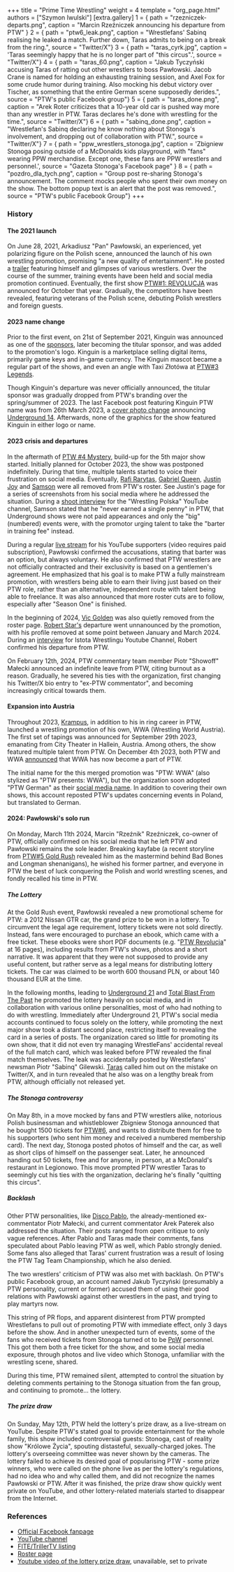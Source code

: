 +++
title = "Prime Time Wrestling"
weight = 4
template = "org_page.html"
authors = ["Szymon Iwulski"]
[extra.gallery]
1 = { path = "rzezniczek-departs.png", caption = "Marcin Rzeźniczek announcing his departure from PTW" }
2 = { path = "ptw6_leak.png", caption = "Wrestlefans' Sabinq realising he leaked a match. Further down, Taras admits to being on a break from the ring.", source = "Twitter/X"}
3 = { path = "taras_cyrk.jpg", caption = 'Taras seemingly happy that he is no longer part of "this circus".', source = "Twitter/X"}
4 = { path = "taras_60.png", caption = "Jakub Tyczyński accusing Taras of ratting out other wrestlers to boss Pawłowski. Jacob Crane is named for holding an exhausting training session, and Axel Fox for some crude humor during training. Also mocking his debut victory over Tischer, as something that the entire German scene supposedly derides.", source = "PTW's public Facebook group"}
5 = { path = "taras_done.png", caption = "Arek Roter criticizes that a 10-year old car is pushed way more than any wrestler in PTW. Taras declares he's done with wrestling for the time.", source = "Twitter/X"}
6 = { path = "sabinq_done.png", caption = "Wrestlefan's Sabinq declaring he know nothing about Stonoga's involvement, and dropping out of collaboration with PTW.", source = "Twitter/X"}
7 = { path = "ppw_wrestlers_stonoga.jpg", caption = 'Zbigniew Stonoga posing outside of a McDonalds kids playground, with "fans" wearing PPW merchandise. Except one, these fans are PPW wrestlers and personnel.', source = "Gazeta Stonoga's Facebook page" }
8 = { path = "pozdro_dla_tych.png", caption = "Group post re-sharing Stonoga's announcement. The comment mocks people who spent their own money on the show. The bottom popup text is an alert that the post was removed.", source = "PTW's public Facebook Group"}
+++

### History

#### The 2021 launch

On June 28, 2021, Arkadiusz "Pan" Pawłowski, an experienced, yet polarizing figure on the Polish scene, announced the launch of his own wrestling promotion, promising "a new quality of entertainment".
He posted a [trailer][trailer-1-ptw] featuring himself and glimpses of various wrestlers.
Over the course of the summer, training events have been held and social media promotion continued.
Eventually, the first show [PTW#1: REVOLUCJA](@/e/ptw/2021-10-09-ptw-1-revolucja.md) was announced for October that year.
Gradually, the competitors have been revealed, featuring veterans of the Polish scene, debuting Polish wrestlers and foreign guests.

#### 2023 name change

Prior to the first event, on 21st of September 2021, Kinguin was announced as one of the [sponsors][sponsors-announcement], later becoming the titular sponsor, and was added to the promotion's logo.
Kinguin is a marketplace selling digital items, primarily game keys and in-game currency.
The Kinguin mascot became a regular part of the shows, and even an angle with Taxi Złotówa at [PTW#3 Legends](@/e/ptw/2022-11-26-ptw-3-legends.md).

Though Kinguin's departure was never officially announced, the titular sponsor was gradually dropped from PTW's branding over the spring/summer of 2023.
The last Facebook post featuring Kinguin PTW name was from 26th March 2023, a [cover photo change][cover-photo-underground14] announcing [Underground 14](@/e/ptw/2023-04-23-ptw-underground-14.md).
Afterwards, none of the graphics for the show featured Kinguin in either logo or name.

#### 2023 crisis and departures

In the aftermath of [PTW #4 Mystery](@/e/ptw/2023-06-25-ptw-4-mystery.md), build-up for the 5th major show started.
Initially planned for October 2023, the show was postponed indefinitely.
During that time, multiple talents started to voice their frustration on social media.
Eventually, [Rafi Rarytas](@/w/rafi.md), [Gabriel Queen](@/w/gabriel-queen.md), [Justin Joy](@/w/justin-joy.md) and [Samson](@/w/samson.md) were all removed from PTW's roster. See Justin's page for a series of screenshots from his social media where he addressed the situation.
During a [shoot interview][samson-shoot-interview] for the "Wrestling Polska" YouTube channel, Samson stated that he "never earned a single penny" in PTW, that Underground shows were not paid appearances and only the "big" (numbered) events were, with the promotor urging talent to take the "barter in training fee" instead.

During a regular [live stream][supporter-stream-barter] for his YouTube supporters (video requires paid subscription), Pawłowski confirmed the accusations, stating that barter was an option, but always voluntary.
He also confirmed that PTW wrestlers are not officially contracted and their exclusivity is based on a gentlemen's agreement.
He emphasized that his goal is to make PTW a fully mainstream promotion, with wrestlers being able to earn their living just based on their PTW role, rather than an alternative, independent route with talent being able to freelance.
It was also announced that more roster cuts are to follow, especially after "Season One" is finished.

In the beginning of 2024, [Vic Golden](@/w/vic-golden.md) was also quietly removed from the roster page.
[Robert Star's](@/w/robert-star.md) departure went unnanounced by the promotion, with his profile removed at some point between January and March 2024. During an [interview][robert-star-interview] for Istota Wrestlingu Youtube Channel, Robert confirmed his departure from PTW.

On February 12th, 2024, PTW commentary team member Piotr "Showoff" Małecki announced an indefinite leave from PTW, citing burnout as a reason. Gradually, he severed his ties with the organization, first changing his Twitter/X bio entry to "ex-PTW commentator", and becoming increasingly critical towards them.

#### Expansion into Austria

Throughout 2023, [Krampus](@/w/krampus.md), in addition to his in ring career in PTW, launched a wrestling promotion of his own, WWA (Wrestling World Austria).
The first set of tapings was announced for September 29th 2023, emanating from City Theater in Hallein, Austria. Among others, the show featured multiple talent from PTW.
On December 4th 2023, both PTW and WWA [announced][wwa-announcement] that WWA has now become a part of PTW.

The initial name for the this merged promotion was "PTW: WWA" (also stylized as "PTW presents: WWA"), but the organization soon adopted "PTW German" as their [social media name](https://www.facebook.com/ptwwrestlingdeutsch). In addition to covering their own shows, this account reposted PTW's updates concerning events in Poland, but translated to German.

#### 2024: Pawłowski's solo run

On Monday, March 11th 2024, Marcin "Rzeźnik" Rzeźniczek, co-owner of PTW, officially confirmed on his social media that he left PTW and Pawłowski remains the sole leader. Breaking kayfabe (a recent storyline from [PTW#5 Gold Rush](@/e/ptw/2024-02-03-ptw-5-gold-rush.md) revealed him as the mastermind behind Bad Bones and Longman shenanigans), he wished his former partner, and everyone in PTW the best of luck conquering the Polish and world wrestling scenes, and fondly recalled his time in PTW.

##### The Lottery

At the Gold Rush event, Pawłowski revealed a new promotional scheme for PTW: a 2012 Nissan GTR car, the grand prize to be won in a lottery. To circumvent the legal age requirement, lottery tickets were not sold directly. Instead, fans were encouraged to purchase an ebook, which came with a free ticket. These ebooks were short PDF documents (e.g. "[PTW Revolucja](@/e/ptw/2021-10-09-ptw-1-revolucja.md)" at 16 pages), including results from PTW's shows, photos and a short narrative. It was apparent that they were not supposed to provide any useful content, but rather serve as a legal means for distributing lottery tickets. The car was claimed to be worth 600 thousand PLN, or about 140 thousand EUR at the time.

In the following months, leading to [Underground 21](@/e/ptw/2024-04-13-ptw-underground-21.md) and [Total Blast From The Past](@/e/ptw/2024-05-11-ptw-6.md) he promoted the lottery heavily on social media, and in collaboration with various online personalities, most of who had nothing to do with wrestling.
Immediately after Underground 21, PTW's social media accounts continued to focus solely on the lottery, while promoting the next major show took a distant second place, restricting itself to revealing the card in a series of posts.
The organization cared so little for promoting its own show, that it did not even try managing WrestleFans' accidental reveal of the full match card, which was leaked before PTW revealed the final match themselves.
The leak was accidentally posted by Wrestlefans' newsman Piotr "Sabinq" Gilewski. [Taras](@/w/taras.md) called him out on the mistake on Twitter/X, and in turn revealed that he also was on a lengthy break from PTW, although officially not released yet.


##### The Stonoga controversy

On May 8th, in a move mocked by fans and PTW wrestlers alike, notorious Polish businessman and whistleblower Zbigniew Stonoga announced that he bought 1500 tickets for [PTW#6](@/e/ptw/2024-05-11-ptw-6.md), and wants to distribute them for free to his supporters (who sent him money and received a numbered membership card).
The next day, Stonoga posted photos of himself and the car, as well as short clips of himself on the passenger seat.
Later, he announced handing out 50 tickets, free and for anyone, in person, at a McDonald's restaurant in Legionowo.
This move prompted PTW wrestler Taras to seemingly cut his ties with the organization, declaring he's finally "quitting this circus".

##### Backlash

Other PTW personalities, like [Disco Pablo](@/w/disco-pablo.md), the already-mentioned ex-commentator Piotr Małecki, and current commentator Arek Paterek also addressed the situation.
Their posts ranged from open critique to only vague references. After Pablo and Taras made their comments, fans speculated about Pablo leaving PTW as well, which Pablo strongly denied.
Some fans also alleged that Taras' current frustration was a result of losing the PTW Tag Team Championship, which he also denied.

The two wrestlers' criticism of PTW was also met with backlash. On PTW's public Facebook group, an account named Jakub Tyczyński (presumably a PTW personality, current or former) accused them of using their good relations with Pawłowski against other wrestlers in the past, and trying to play martyrs now.

This string of PR flops, and apparent disinterest from PTW prompted Wrestlefans to pull out of promoting PTW with immediate effect, only 3 days before the show. And in another unexpected turn of events, some of the fans who received tickets from Stonoga turned ot to be [PpW](@/o/ppw.md) personnel. This got them both a free ticket for the show, and some social media exposure, through photos and live video which Stonoga, unfamiliar with the wrestling scene, shared.

During this time, PTW remained silent, attempted to control the situation by deleting comments pertaining to the Stonoga situation from the fan group, and continuing to promote... the lottery.

##### The prize draw

On Sunday, May 12th, PTW held the lottery's prize draw, as a live-stream on YouTube.
Despite PTW's stated goal to provide entertainment for the whole family, this show included controversial guests: Stonoga, cast of reality show "Królowe Życia", spouting distasteful, sexually-charged jokes.
The lottery's overseeing committee was never shown by the cameras. The lottery failed to achieve its desired goal of popularising PTW - some prize winners, who were called on the phone live as per the lottery's regulations, had no idea who and why called them, and did not recognize the names Pawłowski or PTW. After it was finished, the prize draw show quickly went private on YouTube, and other lottery-related materials started to disappear from the Internet.

### References

* [Official Facebook fanpage](https://www.facebook.com/PrimeTimeWrestlingPL)
* [YouTube channel](https://www.youtube.com/@PrimeTimeWrestlingpl)
* [FITE/TrillerTV listing](https://www.trillertv.com/vl/p/prime-time-wrestling/)
* [Roster page](https://primetimewrestling.pl/roster/)
* [Youtube video of the lottery prize draw](https://www.youtube.com/watch?v=DOgcwDhd53k), unavailable, set to private

[trailer-1-ptw]: https://www.facebook.com/watch/?v=343114510600555&ref=sharing
[sponsors-announcement]: https://www.facebook.com/PrimeTimeWrestlingPL/posts/pfbid02jM7go32wEREc9u2XofEbKhhHFhHohQ16Cb6dhCHXzQURZUZYGhzzeXCcDfu6x9k3l
[cover-photo-underground14]: https://www.facebook.com/PrimeTimeWrestlingPL/posts/961567858196579:961567858196579
[samson-shoot-interview]: https://www.youtube.com/watch?v=0t8TTAVxQoE&t=3s
[supporter-stream-barter]: https://www.youtube.com/watch?v=dmLHzSe92x0
[wwa-announcement]: https://www.facebook.com/PrimeTimeWrestlingPL/posts/pfbid0Hfpa8ep1gi8X9NfmmkR3f5D8gVvZ4edWPTPVVvi3bZxuJRzFUywnD3n6AVzuvFDPl
[robert-star-interview]: https://www.youtube.com/watch?v=mRJrVjnAhyo
